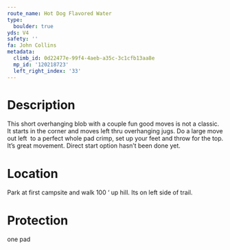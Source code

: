 ```yaml
---
route_name: Hot Dog Flavored Water
type:
  boulder: true
yds: V4
safety: ''
fa: John Collins
metadata:
  climb_id: 0d22477e-99f4-4aeb-a35c-3c1cfb13aa8e
  mp_id: '120218723'
  left_right_index: '33'
---
```

# Description
This short overhanging blob with a couple fun good moves is not a classic. It starts in the corner and moves left thru overhanging jugs. Do a large move out left  to a perfect whole pad crimp, set up your feet and throw for the top. It’s great movement. Direct start option hasn’t been done yet.

# Location
Park at first campsite and walk 100 ‘ up hill. Its on left side of trail.

# Protection
one pad
